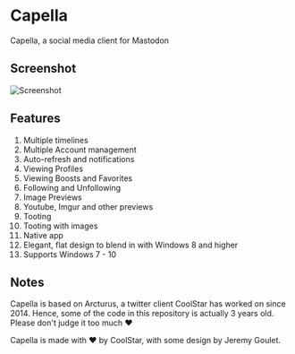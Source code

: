 # Capella

Capella, a social media client for Mastodon

## Screenshot

![Screenshot](https://coolstar.org/capella/screenshot.jpg)

## Features

1. Multiple timelines
2. Multiple Account management
3. Auto-refresh and notifications
4. Viewing Profiles
5. Viewing Boosts and Favorites
6. Following and Unfollowing
7. Image Previews
8. Youtube, Imgur and other previews
9. Tooting
10. Tooting with images
11. Native app
12. Elegant, flat design to blend in with Windows 8 and higher
13. Supports Windows 7 - 10

## Notes

Capella is based on Arcturus, a twitter client CoolStar has worked on since 2014. Hence, some of the code in this repository is actually 3 years old. Please don't judge it too much ❤

Capella is made with ❤ by CoolStar, with some design by Jeremy Goulet.
